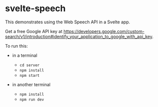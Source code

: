 # svelte-speech

This demonstrates using the Web Speech API in a Svelte app.

Get a free Google API key at
<https://developers.google.com/custom-search/v1/introduction#identify_your_application_to_google_with_api_key>.

To run this:

- in a terminal

  - `cd server`
  - `npm install`
  - `npm start`

- in another terminal
  - `npm install`
  - `npm run dev`

